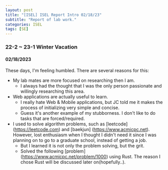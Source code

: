 ```yaml
---
layout: post
title: "[ISEL] ISEL Report Intro 02/18/23"
subtitle: "Report of lab work."
categories: ISEL
tags: [SE]
---
```


### 22-2 ~ 23-1 Winter Vacation
#### 02/18/2023
These days, I'm feeling humbled. There are several reasons for this:
* My lab mates are more focused on researching then I am.
    * I always had the thought that I was the only person passionate and willingly researching this area.
* Web applications are actually useful to learn.
    * I really hate Web & Mobile applications, but JC told me it makes the process of initializing very simple and concise.
    * Guess it's another example of my stubborness. I don't like to do tasks that are forced/required.
* I used to solve algorithm problems, such as [leetcode] (https://leetcode.com) and [baekjun] (https://www.acmicpc.net). However, lost enthusiasm when I thought I didn't need it since I was planning on to go to a graduate school, instead of getting a job.
    * But I learned it is not only the problem solving, but the grit.
    * Solved the following [problem] (https://www.acmicpc.net/problem/1000) using Rust. The reason I chose Rust will be discussed later on(hopefully..).